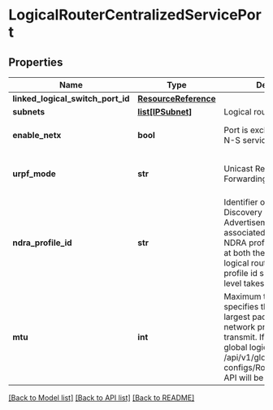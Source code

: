 # LogicalRouterCentralizedServicePort

## Properties
Name | Type | Description | Notes
------------ | ------------- | ------------- | -------------
**linked_logical_switch_port_id** | [**ResourceReference**](ResourceReference.md) |  | [optional] 
**subnets** | [**list[IPSubnet]**](IPSubnet.md) | Logical router port subnets | [optional] 
**enable_netx** | **bool** | Port is exclusively used for N-S service insertion | [optional] [default to False]
**urpf_mode** | **str** | Unicast Reverse Path Forwarding mode | [optional] [default to 'STRICT']
**ndra_profile_id** | **str** | Identifier of Neighbor Discovery Router Advertisement profile associated with port. When NDRA profile id is associated at both the port level and logical router level, the profile id specified at port level takes the precedence.  | [optional] 
**mtu** | **int** | Maximum transmission unit specifies the size of the largest packet that a network protocol can transmit. If not specified, the global logical MTU set in the /api/v1/global-configs/RoutingGlobalConfig API will be used.  | [optional] 

[[Back to Model list]](../README.md#documentation-for-models) [[Back to API list]](../README.md#documentation-for-api-endpoints) [[Back to README]](../README.md)

